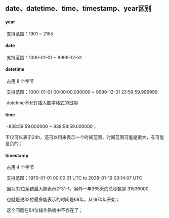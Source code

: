 ## date、datetime、time、timestamp、year区别

#### year

​		支持范围：1901 ~ 2155

#### date

​		支持范围：1000-01-01 ~ 9999-12-31

#### datetime

​		占用 8 个字节

​		支持范围：1000-01-01 00:00:00.000000 ~ 9999-12-31 23:59:59.999999

​		datetime不允许插入数字格式的日期

#### time

​		-838:59:59.000000 ~ 838:59:59.000000；

​		不仅可以表示24h，还可以用来表示一个时间范围，时间范围可能是很大，有可能是负的；

#### timestamp

​		占用 4 个字节

​		支持范围：1970-01-01 00:00:01 UTC to 2038-01-19 03:14:07 UTC

​		因为32位系统最大能表示2^31-1，另外一年365天的总秒数是 31536000.

​		也就是说32位最多能表示的时间是68年，从1970年开始；

​		这个问题在64位操作系统中不存在了；